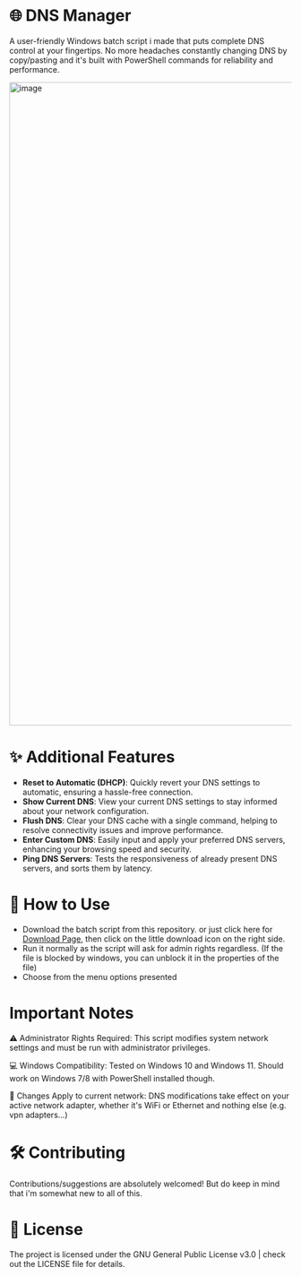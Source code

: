# 🌐 DNS Manager
A user-friendly Windows batch script i made that puts complete DNS control at your fingertips. No more headaches constantly changing DNS by copy/pasting and it's built with PowerShell commands for reliability and performance.

<img width="2042" height="1148" alt="image" src="https://github.com/user-attachments/assets/71ab1a7f-7bf5-4765-9ca4-17c7da20a3f6" />


# ✨ Additional Features
- **Reset to Automatic (DHCP)**: Quickly revert your DNS settings to automatic, ensuring a hassle-free connection.
- **Show Current DNS**: View your current DNS settings to stay informed about your network configuration.
- **Flush DNS**: Clear your DNS cache with a single command, helping to resolve connectivity issues and improve performance.
- **Enter Custom DNS**: Easily input and apply your preferred DNS servers, enhancing your browsing speed and security.
- **Ping DNS Servers**: Tests the responsiveness of already present DNS servers, and sorts them by latency.


# 📖 How to Use
- Download the batch script from this repository. or just click here for [Download Page](https://github.com/Parhamray/dns-manager/blob/main/Dns%20Manager.bat), then click on the little download icon on the right side.
- Run it normally as the script will ask for admin rights regardless. (If the file is blocked by windows, you can unblock it in the properties of the file)
- Choose from the menu options presented

# Important Notes
⚠️ Administrator Rights Required: This script modifies system network settings and must be run with administrator privileges.

💻 Windows Compatibility: Tested on Windows 10 and Windows 11. Should work on Windows 7/8 with PowerShell installed though.

🔄 Changes Apply to current network: DNS modifications take effect on your active network adapter, whether it's WiFi or Ethernet and nothing else (e.g. vpn adapters...)

# 🛠️ Contributing
Contributions/suggestions are absolutely welcomed! But do keep in mind that i'm somewhat new to all of this.

# 📄 License
The project is licensed under the GNU General Public License v3.0 | check out the LICENSE file for details.
